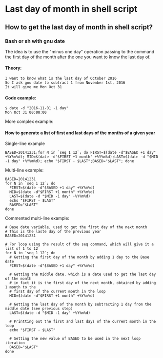 # Last day of month in shell script

## How to get the last day of month in shell script?

### Bash or sh with gnu date

The idea is to use the "minus one day" operation passing to the command the first day of the month after the one you want to know the last day of.

#### Theory:

    I want to know what is the last day of October 2016
    So I ask gnu date to subtract 1 from November 1st, 2016
    It will give me Mon Oct 31

#### Code example:

```shell
$ date -d "2016-11-01 -1 day"
Mon Oct 31 00:00:00
```
More complex example:
#### How to generate a list of first and last days of the months of a given year

Single-line example
```shell
BASED=20141231;for N in `seq 1 12`; do FIRST=$(date -d"$BASED +1 day" +%Y%m%d); MID=$(date -d"$FIRST +1 month" +%Y%m%d);LAST=$(date -d "$MID -1 day" +%Y%m%d); echo "$FIRST - $LAST";BASED="$LAST"; done
```

Multi-line example:
```shell
BASED=20141231
for N in `seq 1 12`; do
  FIRST=$(date -d"$BASED +1 day" +%Y%m%d)
  MID=$(date -d"$FIRST +1 month" +%Y%m%d)
  LAST=$(date -d "$MID -1 day" +%Y%m%d)
  echo "$FIRST - $LAST"
  BASED="$LAST"
done
```

Commented multi-line example:
```shell
# Base date variable, used to get the first day of the next month
# This is the laste day of the previous year
BASED=20141231

# For loop using the result of the seq command, which will give it a list of 1 to 12
for N in `seq 1 12`; do
  # Getting the first day of the month by adding 1 day to the Base date
  FIRST=$(date -d"$BASED +1 day" +%Y%m%d)
  
  # Getting the Middle date, which is a date used to get the last day of the month
  # in fact it is the first day of the next month, obtained by adding 1 month to the
  # first day of the current month in the loop
  MID=$(date -d"$FIRST +1 month" +%Y%m%d)
  
  # Getting the last day of the month by subtracting 1 day from the middle date (see previous step)
  LAST=$(date -d "$MID -1 day" +%Y%m%d)
  
  # Printting out the first and last days of the current month in the loop
  echo "$FIRST - $LAST"
  
  # Setting the new value of BASED to be used in the next loop iteration
  BASED="$LAST"
done
```
